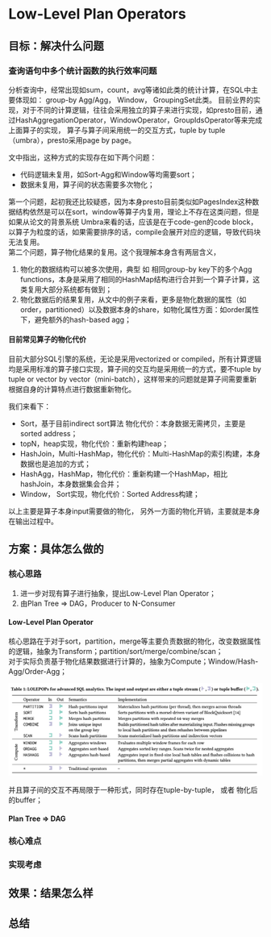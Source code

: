 # Low-Level Plan Operators

## 目标：解决什么问题  

### 查询语句中多个统计函数的执行效率问题

分析查询中，经常出现如sum，count，avg等诸如此类的统计计算，在SQL中主要体现如： group-by Agg/Agg， Window， GroupingSet此类。
目前业界的实现，对于不同的计算逻辑，往往会采用独立的算子来进行实现，如presto目前，通过HashAggregationOperator，WindowOperator，GroupIdsOperator等来完成上面算子的实现，
算子与算子间采用统一的交互方式，tuple by tuple （umbra），presto采用page by page。  

文中指出，这种方式的实现存在如下两个问题：  
- 代码逻辑未复用，如Sort-Agg和Window等均需要sort；    
- 数据未复用，算子间的状态需要多次物化；   

第一个问题，起初我还比较疑惑，因为本身presto目前类似如PagesIndex这种数据结构依然是可以在sort，window等算子内复用，理论上不存在这类问题，但是如果从论文的背景系统 Umbra来看的话，应该是在于code-gen的code block，以算子为粒度的话，如果需要排序的话，compile会展开对应的逻辑，导致代码块无法复用。  
第二个问题，算子物化结果的复用。这个我理解本身含有两层含义，   

1. 物化的数据结构可以被多次使用，典型 如 相同group-by key下的多个Agg functions，本身是采用了相同的HashMap结构进行合并到一个算子计算，这类复用大部分系统都有做到；  
2. 物化数据后的结果复用，从文中的例子来看，更多是物化数据的属性（如 order，partitioned）以及数据本身的share，如物化属性方面：如order属性下，避免额外的hash-based agg；

#### 目前常见算子的物化代价

目前大部分SQL引擎的系统，无论是采用vectorized or compiled，所有计算逻辑均是采用标准的算子接口实现，算子间的交互均是采用统一的方式，要不tuple by tuple or vector by vector（mini-batch），这样带来的问题就是算子间需要重新根据自身的计算特点进行数据重新物化。

我们来看下：
- Sort，基于目前indirect sort算法 物化代价：本身数据无需拷贝，主要是sorted address；
- topN，heap实现，物化代价：重新构建heap；
- HashJoin，Multi-HashMap，物化代价：Multi-HashMap的索引构建，本身数据也是追加的方式； 
- HashAgg，HashMap，物化代价：重新构建一个HashMap，相比hashJoin，本身数据集会合并；
- Window， Sort实现，物化代价：Sorted Address构建；

以上主要是算子本身input需要做的物化， 另外一方面的物化开销，主要就是本身在输出过程中。


## 方案：具体怎么做的  

### 核心思路

1. 进一步对现有算子进行抽象，提出Low-Level Plan Operator；
2. 由Plan Tree => DAG，Producer to N-Consumer

#### Low-Level Plan Operator

核心思路在于对于sort，partition，merge等主要负责数据的物化，改变数据属性的逻辑，抽象为Transform；partition/sort/merge/combine/scan；  
对于实际负责基于物化结果数据进行计算的，抽象为Compute；Window/Hash-Agg/Order-Agg； 

![img](https://github.com/leoYY/papers/blob/main/img/low-level_plan_operators.png)  

并且算子间的交互不再局限于一种形式，同时存在tuple-by-tuple， 或者 物化后的buffer；  

#### Plan Tree => DAG



### 核心难点

### 实现考虑

## 效果：结果怎么样  

## 总结   

